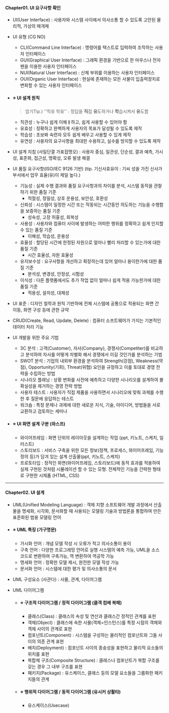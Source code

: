 #### Chapter01. UI 요구사항 확인

- UI(User Interface) : 사용자와 시스템 사이에서 의사소통 할 수 있도록 고안된 물리적, 가상의 매개체

- UI 유형 (CG NO)

  - CLI(Command Line Interface) : 명령어를 텍스트로 입력하여 조작하는 사용자 인터페이스
  - GUI(Graphical User Interface) : 그래픽 환경을 기반으로 한 마우스나 전자펜을 이용한 사용자 인터페이스
  - NUI(Natural User Interface) : 신체 부위를 이용하는 사용자 인터페이스
  - OUI(Organic User Interface) : 현실에 존재하는 모든 사물이 입출력장치로 변화할 수 있는 사용자 인터페이스

- #### **⭐ UI 설계 원칙**

  > 암기Tip.) ''직유 학유'' : 정답을 **직**접 **유**도하거나 **학**습시켜서 **유**도함

  - 직관성 : 누구나 쉽게 이해ㅐ하고, 쉽게 사용할 수 있어야 함
  - 유효성 : 정확하고 완벽하게 사용자의 목표가 달성될 수 있도록 제작
  - 학습성 : 초보봐 숙련자 모두 쉽게 배우고 사용할 수 있게 제작
  - 유연성 : 사용자의 요구사항을 최대한 수용하고, 실수를 방지할 수 있도록 제작

- UI 설계 지침 (사일단결 가표접명오) : 사용자 중심, 일관성, 단순성, 결과 예측, 가시성, 표준화, 접근성, 명확성, 오류 발생 해결

- UI 품질 요구사항(ISO/IEC 9126 기반) (tip. 기신사효유이 : 기씨 성을 가진 신사가 부서에서 업무 효율(유)이 제일 높다.)

  - 기능성 : 실제 수행 결과와 품질 요구사항과의 차이를 분석, 시스템 동작을 관찰하기 위한 품질 기준
    - 적절성, 정밀성, 상호 운용성, 보안성, 호환성
  - 신뢰성 : 시스템이 일정한 시간 또는 작동되는 시간동안 의도하는 기능을 수행함을 보증하는 품질 기준
    - 성숙성, 고장 허횽성, 회복성
  - 사용성 : 사용자와 컴퓨터 사이에 발생하는 어떠한 행위를 정확하고 쉽게 인지할 수 있는 품질 기준
    - 이해성, 학습성, 운용성
  - 효율성 : 할당된 시간에 한정된 자원으로 얼마나 빨리 처리할 수 있는가에 대한 품질 기준
    - 시간 효율성, 자원 효율성
  - 유지보수성 : 요구사항을 개선하고 확장하는데 있어 얼마나 용이한가에 대한 품질 기준
    - 분석성, 변경성, 안정성, 시험성
  - 이식성 : 다른 플랫폼에서도 추가 작업 없이 얼마나 쉽게 적용 가능한가에 대한 품질 기준
    - 적용성, 설치성, 대체성

- UI 표준 : 디자인 철학과 원칙 기반하에 전체 시스템에 공통으로 적용되는 화면 간 이동, 화면 구성 등에 관한 규약

- CRUD(Create, Read, Update, Delete) : 컴퓨터 소프트웨어가 가지는 기본적인 데이터 처리 기능

- UI 개발을 위한 주요 기법

  - 3C 분석 : 고객(Customer), 자사(Company), 경쟁사(Competiter)를 비교하고 분석하여 자사를 어떻게 차별화 해서 경쟁에서 이길 것인가를 분석하는 기법
  - SWOT 분석 : 기업의 내외부 환경을 분석하여 Strength(강점), Weakness(약점), Opportunity(기회), Threat(위협) 요인을 규정하고 이를 토대로 경영 전략을 수립하는 방법
  - 시나리오 플래닝 : 상황 변화를 사전에 예측하고 다양한 시나리오를 설계하여 불확실성을 제거하는 경영 전략 방법
  - 사용자 테스트 : 사용자가 직접 제품을 사용하면서 시나리오에 맞춰 과제를 수행한 후 질문에 응답하는 테스트
  - 워크숍 : 특정 문제나 과제에 대한 새로운 지식, 기술, 아이디어, 방법들을 서로 교환하고 검토하는 세미나

- #### **⭐ UI 화면 설계 구분 (와스프)**

  - 와이어프레임 : 화면 단위의 레이아웃을 설계하는 작업 (ppt, 키노트, 스케치, 일러스트)
  - 스토리보드 : 서비스 구축을 위한 모든 정보(정책, 프로세스, 와이어프레임, 기능 정의 등)가 담겨 있는 설계 산출물(ppt, 키노트, 스케치)
  - 프로토타입 : 정적인 화면(와이어프레임, 스토리보드)에 동적 효과를 적용하여 실제 구현된 것처럼 시뮬레이션 할 수 있는 모형. 전체적인 기능을 간략한 형태로 구현한 시제품 (HTML, CSS)


---

#### Chapter02. UI 설계

- UML(Unified Modeling Language) : 객체 지향 소프트웨어 개발 과정에서 산출물을 명세화, 시각화, 문서화할 때 사용되는 모델링 기술과 방법론을 통합하여 만든 표준화된 범용 모델링 언어

- #### **⭐ UML 특징 (가구명문)**

  - 가시화 언어 : 개념 모델 작성 시 오류가 적고 의사소통이 용이
  - 구축 언어 : 다양한 프로그래밍 언어로 실행 시스템의 예측 가능, UML을 소스 코드로 변환하여 구축가능, 역 변환하여 역공학 가능
  - 명세화 언어 : 정확한 모델 제시, 완전한 모델 작성 가능
  - 문서화 언어 : 시스템에 대한 평가 및 의사소통의 문서

- UML 구성요소 (사관다) : 사물, 관계, 다이어그램 

- UML 다이어그램

  - #### **⭐ 구조적 다이어그램 / 정적 다이어그램 (클객 컴배 복패)**

    - 클래스(Class) : 클래스의 속성 및 연산과 클래스간 정적인 관계를 표현
    - 객체(Object) : 클래스에 속한 사물(객체=인스턴스)를 특정 시점의 객체와 겍체 사이의 관계로 표현
    - 컴포넌트(Component) : 시스템을 구성하는 물리적인 컴포넌트와 그들 사이의 의존 관계 표현
    - 배치(Deployment) : 컴포넌트 사이의 종송성을 표현하고 물리적 요소들의 위치를 표현
    - 복합체 구조(Composite Structure) : 클래스나 컴포넌트가 복합 구조를 갖는 경우 그 내부 구조를 표현
    - 패키지(Package) : 유스케이스, 클래스 등의 모델 요소들을 그룹화한 패키지들의 관계

  - #### **⭐ 행위적 다이어그램 / 동적 다이어그램 (유시커 상활타)**

    - 유스케이스(Usecase)